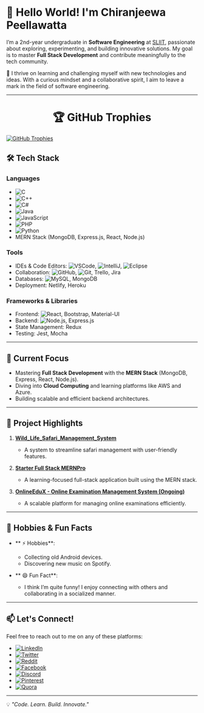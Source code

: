 
# 👋 Hello World! I'm Chiranjeewa Peellawatta  

I’m a 2nd-year undergraduate in **Software Engineering** at [SLIIT](https://www.sliit.lk), passionate about exploring, experimenting, and building innovative solutions. My goal is to master **Full Stack Development** and contribute meaningfully to the tech community.  

🌱 I thrive on learning and challenging myself with new technologies and ideas. With a curious mindset and a collaborative spirit, I aim to leave a mark in the field of software engineering.  

---

<!-- Trophies -->
<h1 align="center"> 🏆 GitHub Trophies </h1>
<p align="left"> 
  <a href="https://github.com/ryo-ma/github-profile-trophy">
    <img src="https://github-profile-trophy.vercel.app/?username=ChiranjeewaPeellawatta&theme=juicyfresh" alt="GitHub Trophies" />
  </a> 
</p>


## 🛠 Tech Stack  

### **Languages**  
- ![C](https://img.shields.io/badge/-C-A8B9CC?style=flat-square&logo=c&logoColor=black)  
- ![C++](https://img.shields.io/badge/-C++-00599C?style=flat-square&logo=c%2B%2B&logoColor=white)  
- ![C#](https://img.shields.io/badge/-CSharp-239120?style=flat-square&logo=csharp&logoColor=white)  
- ![Java](https://img.shields.io/badge/-Java-007396?style=flat-square&logo=java&logoColor=white)  
- ![JavaScript](https://img.shields.io/badge/-JavaScript-F7DF1E?style=flat-square&logo=javascript&logoColor=black)  
- ![PHP](https://img.shields.io/badge/-PHP-777BB4?style=flat-square&logo=php&logoColor=white)  
- ![Python](https://img.shields.io/badge/-Python-3776AB?style=flat-square&logo=python&logoColor=white)  
- MERN Stack (MongoDB, Express.js, React, Node.js)  

### **Tools**  
- IDEs & Code Editors: ![VSCode](https://img.shields.io/badge/-VS%20Code-007ACC?style=flat-square&logo=visual-studio-code&logoColor=white), ![IntelliJ](https://img.shields.io/badge/-IntelliJ_IDEA-000000?style=flat-square&logo=intellij-idea&logoColor=white), ![Eclipse](https://img.shields.io/badge/-Eclipse-2C2255?style=flat-square&logo=eclipse&logoColor=white)  
- Collaboration: ![GitHub](https://img.shields.io/badge/-GitHub-181717?style=flat-square&logo=github&logoColor=white), ![Git](https://img.shields.io/badge/-Git-F05032?style=flat-square&logo=git&logoColor=white), Trello, Jira  
- Databases: ![MySQL](https://img.shields.io/badge/-MySQL-4479A1?style=flat-square&logo=mysql&logoColor=white), MongoDB  
- Deployment: Netlify, Heroku  

### **Frameworks & Libraries**  
- Frontend: ![React](https://img.shields.io/badge/-React-61DAFB?style=flat-square&logo=react&logoColor=black), Bootstrap, Material-UI  
- Backend: ![Node.js](https://img.shields.io/badge/-Node.js-339933?style=flat-square&logo=node.js&logoColor=white), Express.js  
- State Management: Redux  
- Testing: Jest, Mocha  

---

## 🌟 Current Focus  
- Mastering **Full Stack Development** with the **MERN Stack** (MongoDB, Express, React, Node.js).  
- Diving into **Cloud Computing** and learning platforms like AWS and Azure.  
- Building scalable and efficient backend architectures.  

---

## 📂 Project Highlights  
1. **[Wild_Life_Safari_Management_System](https://github.com/ChiranjeewaPeellawatta/Wild_Life_Safari_Management_System)**  
   - A system to streamline safari management with user-friendly features.  

2. **[Starter Full Stack MERNPro](https://github.com/ChiranjeewaPeellawatta/MernPro)**  
   - A learning-focused full-stack application built using the MERN stack.  

3. **[OnlineEduX - Online Examination Management System (Ongoing)](https://github.com/ChiranjeewaPeellawatta/OnlineEduX---Online_Examination_Management_System)**  
   - A scalable platform for managing online examinations efficiently.  

---

## 🎵 Hobbies & Fun Facts  
- ** ⚡ Hobbies**:  
  - Collecting old Android devices.  
  - Discovering new music on Spotify.  

- ** 😄 Fun Fact**:  
  - I think I’m quite funny! I enjoy connecting with others and collaborating in a socialized manner.  

---

## 📫 Let's Connect!  
Feel free to reach out to me on any of these platforms:  

- [![LinkedIn](https://img.shields.io/badge/-LinkedIn-0A66C2?style=flat-square&logo=linkedin&logoColor=white)](https://www.linkedin.com/in/chiranjeewa-lankeshwara-453866305/)  
- [![Twitter](https://img.shields.io/badge/-Twitter-1DA1F2?style=flat-square&logo=twitter&logoColor=white)](https://x.com/DJ_RaaX)  
- [![Reddit](https://img.shields.io/badge/-Reddit-FF4500?style=flat-square&logo=reddit&logoColor=white)](https://www.reddit.com/user/DJRaaX/)  
- [![Facebook](https://img.shields.io/badge/-Facebook-1877F2?style=flat-square&logo=facebook&logoColor=white)](https://www.facebook.com/chiranjeewalankeshwara)  
- [![Discord](https://img.shields.io/badge/-Discord-5865F2?style=flat-square&logo=discord&logoColor=white)](https://discordapp.com/users/chiraax#6841)  
- [![Pinterest](https://img.shields.io/badge/-Pinterest-BD081C?style=flat-square&logo=pinterest&logoColor=white)](https://www.pinterest.com/chiranjeewalankeshwara/)  
- [![Quora](https://img.shields.io/badge/-Quora-B92B27?style=flat-square&logo=quora&logoColor=white)](https://www.quora.com/profile/Chiranjeewa-Lankeshwara)  

---

💡 _"Code. Learn. Build. Innovate."_  


<!---
ChiranjeewaPeellawatta/ChiranjeewaPeellawatta is a ✨ special ✨ repository because its `README.md` (this file) appears on your GitHub profile.
You can click the Preview link to take a look at your changes.
--->
